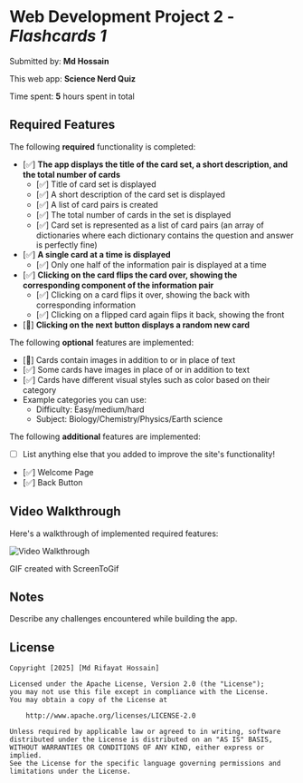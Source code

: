 # Web Development Project 2 - *Flashcards 1*

Submitted by: **Md Hossain**

This web app: **Science Nerd Quiz**

Time spent: **5** hours spent in total

## Required Features

The following **required** functionality is completed:


- [✅] **The app displays the title of the card set, a short description, and the total number of cards**
    - [✅] Title of card set is displayed 
    - [✅] A short description of the card set is displayed 
    - [✅] A list of card pairs is created
    - [✅] The total number of cards in the set is displayed 
    - [✅] Card set is represented as a list of card pairs (an array of dictionaries where each dictionary contains the question and answer is perfectly fine)
- [✅] **A single card at a time is displayed**
    - [✅] Only one half of the information pair is displayed at a time
- [✅] **Clicking on the card flips the card over, showing the corresponding component of the information pair**
    - [✅] Clicking on a card flips it over, showing the back with corresponding information 
    - [✅] Clicking on a flipped card again flips it back, showing the front
- [🚧] **Clicking on the next button displays a random new card**

The following **optional** features are implemented:
- [🚧] Cards contain images in addition to or in place of text
- [✅] Some cards have images in place of or in addition to text
- [✅] Cards have different visual styles such as color based on their category
- Example categories you can use:
    - Difficulty: Easy/medium/hard
    - Subject: Biology/Chemistry/Physics/Earth science

The following **additional** features are implemented:
* [ ] List anything else that you added to improve the site's functionality!
- [✅] Welcome Page
- [✅] Back Button


## Video Walkthrough

Here's a walkthrough of implemented required features:

<img src='http://i.imgur.com/link/to/your/gif/file.gif' title='Video Walkthrough' width='' alt='Video Walkthrough' />

GIF created with ScreenToGif 

## Notes

Describe any challenges encountered while building the app.

## License

    Copyright [2025] [Md Rifayat Hossain]

    Licensed under the Apache License, Version 2.0 (the "License");
    you may not use this file except in compliance with the License.
    You may obtain a copy of the License at

        http://www.apache.org/licenses/LICENSE-2.0

    Unless required by applicable law or agreed to in writing, software
    distributed under the License is distributed on an "AS IS" BASIS,
    WITHOUT WARRANTIES OR CONDITIONS OF ANY KIND, either express or implied.
    See the License for the specific language governing permissions and
    limitations under the License.